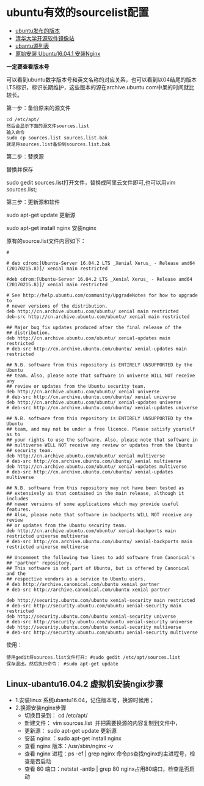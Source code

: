 # ubuntu有效的sourcelist配置

* [ubuntu发布的版本](https://wiki.ubuntu.com/Releases)
* [ 清华大学开源软件镜像站](https://mirrors.tuna.tsinghua.edu.cn/help/ubuntu/)
* [ubantu源列表](http://wiki.ubuntu.org.cn/%E6%BA%90%E5%88%97%E8%A1%A8)
* [原始安装 Ubuntu16.04.1 安装Nginx](http://www.cnblogs.com/piscesLoveCc/p/5794926.html)

**一定要查看版本号**

可以看到ubuntu数字版本号和英文名称的对应关系，也可以看到以04结尾的版本LTS标识，标识长期维护，这些版本的源在archive.ubuntu.com中呆的时间就比较长。

第一步：备份原来的源文件
```
cd /etc/apt/  
然后会显示下面的源文件sources.list 
输入命令 
sudo cp sources.list sources.list.bak 
就是将sources.list备份到sources.list.bak
```

第二步：替换源
  
替换并保存 

sudo gedit sources.list打开文件，替换成阿里云文件即可,也可以用vim sources.list;

第三步：更新源和软件

   sudo apt-get update 更新源  
   
sudo apt-get install nginx  安装nginx   

原有的source.list文件内容如下：

```
# 

# deb cdrom:[Ubuntu-Server 16.04.2 LTS _Xenial Xerus_ - Release amd64 (20170215.8)]/ xenial main restricted

#deb cdrom:[Ubuntu-Server 16.04.2 LTS _Xenial Xerus_ - Release amd64 (20170215.8)]/ xenial main restricted

# See http://help.ubuntu.com/community/UpgradeNotes for how to upgrade to
# newer versions of the distribution.
deb http://cn.archive.ubuntu.com/ubuntu/ xenial main restricted
deb-src http://cn.archive.ubuntu.com/ubuntu/ xenial main restricted

## Major bug fix updates produced after the final release of the
## distribution.
deb http://cn.archive.ubuntu.com/ubuntu/ xenial-updates main restricted
# deb-src http://cn.archive.ubuntu.com/ubuntu/ xenial-updates main restricted

## N.B. software from this repository is ENTIRELY UNSUPPORTED by the Ubuntu
## team. Also, please note that software in universe WILL NOT receive any
## review or updates from the Ubuntu security team.
deb http://cn.archive.ubuntu.com/ubuntu/ xenial universe
# deb-src http://cn.archive.ubuntu.com/ubuntu/ xenial universe
deb http://cn.archive.ubuntu.com/ubuntu/ xenial-updates universe
# deb-src http://cn.archive.ubuntu.com/ubuntu/ xenial-updates universe

## N.B. software from this repository is ENTIRELY UNSUPPORTED by the Ubuntu 
## team, and may not be under a free licence. Please satisfy yourself as to 
## your rights to use the software. Also, please note that software in 
## multiverse WILL NOT receive any review or updates from the Ubuntu
## security team.
deb http://cn.archive.ubuntu.com/ubuntu/ xenial multiverse
# deb-src http://cn.archive.ubuntu.com/ubuntu/ xenial multiverse
deb http://cn.archive.ubuntu.com/ubuntu/ xenial-updates multiverse
# deb-src http://cn.archive.ubuntu.com/ubuntu/ xenial-updates multiverse

## N.B. software from this repository may not have been tested as
## extensively as that contained in the main release, although it includes
## newer versions of some applications which may provide useful features.
## Also, please note that software in backports WILL NOT receive any review
## or updates from the Ubuntu security team.
deb http://cn.archive.ubuntu.com/ubuntu/ xenial-backports main restricted universe multiverse
# deb-src http://cn.archive.ubuntu.com/ubuntu/ xenial-backports main restricted universe multiverse

## Uncomment the following two lines to add software from Canonical's
## 'partner' repository.
## This software is not part of Ubuntu, but is offered by Canonical and the
## respective vendors as a service to Ubuntu users.
# deb http://archive.canonical.com/ubuntu xenial partner
# deb-src http://archive.canonical.com/ubuntu xenial partner

deb http://security.ubuntu.com/ubuntu xenial-security main restricted
# deb-src http://security.ubuntu.com/ubuntu xenial-security main restricted
deb http://security.ubuntu.com/ubuntu xenial-security universe
# deb-src http://security.ubuntu.com/ubuntu xenial-security universe
deb http://security.ubuntu.com/ubuntu xenial-security multiverse
# deb-src http://security.ubuntu.com/ubuntu xenial-security multiverse

```

使用：

```
使用gedit将sources.list文件打开: #sudo gedit /etc/apt/sources.list
保存退出。然后执行命令： #sudo apt-get update

```


## Linux-ubantu16.04.2 虚拟机安装ngix步骤

* 1.安装linux 系统ubantu16.04，记住版本号，换源时候用；
* 2.换源安装nginx步骤
  - 切换目录到： cd /etc/apt/
  - 新建文件： vim sources.list  并把需要换源的内容复制到文件中，
  - 更新源： sudo apt-get update 更新源  
  - 安装 nginx ：sudo apt-get install nginx   
  - 查看 nginx 版本：/usr/sbin/nginx -v
  - 查看 nginx 进程：ps -ef | grep nginx 命令ps查找nginx的主进程号，检查是否启动
  - 查看 80 端口：netstat -antlp | grep 80     nginx占用80端口，检查是否启动
